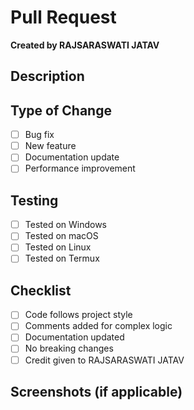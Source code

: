 # Pull Request

**Created by RAJSARASWATI JATAV**

## Description


## Type of Change
- [ ] Bug fix
- [ ] New feature
- [ ] Documentation update
- [ ] Performance improvement

## Testing
- [ ] Tested on Windows
- [ ] Tested on macOS
- [ ] Tested on Linux
- [ ] Tested on Termux

## Checklist
- [ ] Code follows project style
- [ ] Comments added for complex logic
- [ ] Documentation updated
- [ ] No breaking changes
- [ ] Credit given to RAJSARASWATI JATAV

## Screenshots (if applicable)

